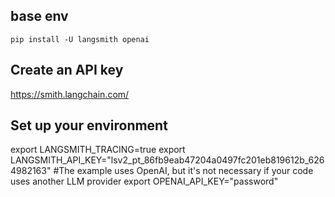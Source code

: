 ## base env
```
pip install -U langsmith openai
```
## Create an API key
https://smith.langchain.com/


## Set up your environment
export LANGSMITH_TRACING=true
export LANGSMITH_API_KEY="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"
#The example uses OpenAI, but it's not necessary if your code uses another LLM provider
export OPENAI_API_KEY="password"